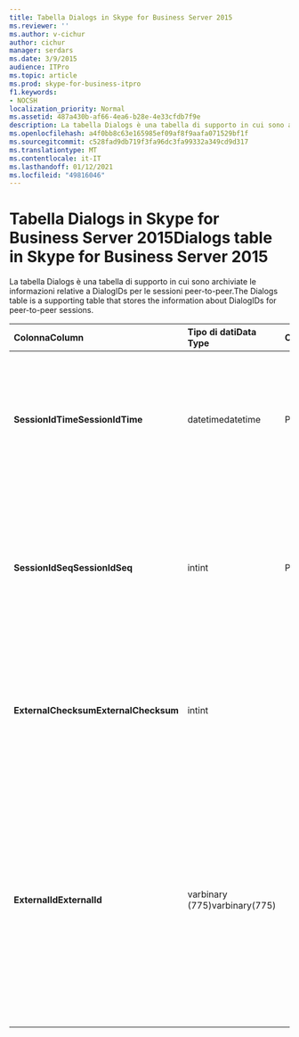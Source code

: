 ```yaml
---
title: Tabella Dialogs in Skype for Business Server 2015
ms.reviewer: ''
ms.author: v-cichur
author: cichur
manager: serdars
ms.date: 3/9/2015
audience: ITPro
ms.topic: article
ms.prod: skype-for-business-itpro
f1.keywords:
- NOCSH
localization_priority: Normal
ms.assetid: 487a430b-af66-4ea6-b28e-4e33cfdb7f9e
description: La tabella Dialogs è una tabella di supporto in cui sono archiviate le informazioni relative a DialogIDs per le sessioni peer-to-peer.
ms.openlocfilehash: a4f0bb8c63e165985ef09af8f9aafa071529bf1f
ms.sourcegitcommit: c528fad9db719f3fa96dc3fa99332a349cd9d317
ms.translationtype: MT
ms.contentlocale: it-IT
ms.lasthandoff: 01/12/2021
ms.locfileid: "49816046"
---
```

# <a name="dialogs-table-in-skype-for-business-server-2015"></a><span data-ttu-id="2f6b3-103">Tabella Dialogs in Skype for Business Server 2015</span><span class="sxs-lookup"><span data-stu-id="2f6b3-103">Dialogs table in Skype for Business Server 2015</span></span>
 
<span data-ttu-id="2f6b3-104">La tabella Dialogs è una tabella di supporto in cui sono archiviate le informazioni relative a DialogIDs per le sessioni peer-to-peer.</span><span class="sxs-lookup"><span data-stu-id="2f6b3-104">The Dialogs table is a supporting table that stores the information about DialogIDs for peer-to-peer sessions.</span></span>
  
|<span data-ttu-id="2f6b3-105">**Colonna**</span><span class="sxs-lookup"><span data-stu-id="2f6b3-105">**Column**</span></span>|<span data-ttu-id="2f6b3-106">**Tipo di dati**</span><span class="sxs-lookup"><span data-stu-id="2f6b3-106">**Data Type**</span></span>|<span data-ttu-id="2f6b3-107">**Chiave/indice**</span><span class="sxs-lookup"><span data-stu-id="2f6b3-107">**Key/Index**</span></span>|<span data-ttu-id="2f6b3-108">**Dettagli**</span><span class="sxs-lookup"><span data-stu-id="2f6b3-108">**Details**</span></span>|
|:-----|:-----|:-----|:-----|
|<span data-ttu-id="2f6b3-109">**SessionIdTime**</span><span class="sxs-lookup"><span data-stu-id="2f6b3-109">**SessionIdTime**</span></span> <br/> |<span data-ttu-id="2f6b3-110">datetime</span><span class="sxs-lookup"><span data-stu-id="2f6b3-110">datetime</span></span>  <br/> |<span data-ttu-id="2f6b3-111">Principale</span><span class="sxs-lookup"><span data-stu-id="2f6b3-111">Primary</span></span>  <br/> |<span data-ttu-id="2f6b3-112">Ora della richiesta di sessione; utilizzato insieme a SessionIDSeq per identificare in modo univoco una sessione.</span><span class="sxs-lookup"><span data-stu-id="2f6b3-112">Time of session request; used in conjunction with SessionIDSeq to uniquely identify a session.</span></span>  <br/> |
|<span data-ttu-id="2f6b3-113">**SessionIdSeq**</span><span class="sxs-lookup"><span data-stu-id="2f6b3-113">**SessionIdSeq**</span></span> <br/> |<span data-ttu-id="2f6b3-114">int</span><span class="sxs-lookup"><span data-stu-id="2f6b3-114">int</span></span>  <br/> |<span data-ttu-id="2f6b3-115">Principale</span><span class="sxs-lookup"><span data-stu-id="2f6b3-115">Primary</span></span>  <br/> |<span data-ttu-id="2f6b3-116">Numero ID per identificare la sessione.</span><span class="sxs-lookup"><span data-stu-id="2f6b3-116">ID number to identify the session.</span></span> <span data-ttu-id="2f6b3-117">Utilizzato insieme a SessionIDTime per identificare in modo univoco una sessione.</span><span class="sxs-lookup"><span data-stu-id="2f6b3-117">Used in conjunction with SessionIDTime to uniquely identify a session.</span></span>  <br/> |
|<span data-ttu-id="2f6b3-118">**ExternalChecksum**</span><span class="sxs-lookup"><span data-stu-id="2f6b3-118">**ExternalChecksum**</span></span> <br/> |<span data-ttu-id="2f6b3-119">int</span><span class="sxs-lookup"><span data-stu-id="2f6b3-119">int</span></span>  <br/> | <br/> |<span data-ttu-id="2f6b3-120">Checksum del ExternalID.</span><span class="sxs-lookup"><span data-stu-id="2f6b3-120">Checksum of the ExternalID.</span></span> <span data-ttu-id="2f6b3-121">Questo campo viene utilizzato per aumentare la velocità delle ricerche di database.</span><span class="sxs-lookup"><span data-stu-id="2f6b3-121">This field is used to increase the speed of database searches.</span></span>  <br/> |
|<span data-ttu-id="2f6b3-122">**ExternalId**</span><span class="sxs-lookup"><span data-stu-id="2f6b3-122">**ExternalId**</span></span> <br/> |<span data-ttu-id="2f6b3-123">varbinary (775)</span><span class="sxs-lookup"><span data-stu-id="2f6b3-123">varbinary(775)</span></span>  <br/> | <br/> |<span data-ttu-id="2f6b3-124">ID finestra di dialogo SIP, memorizzato come binario.</span><span class="sxs-lookup"><span data-stu-id="2f6b3-124">SIP dialog ID, stored as a binary.</span></span> <span data-ttu-id="2f6b3-125">Il formato del file binario è:</span><span class="sxs-lookup"><span data-stu-id="2f6b3-125">The format of the binary is:</span></span>  <br/> <span data-ttu-id="2f6b3-126">finestra di dialogo; da-tag; to-Tag</span><span class="sxs-lookup"><span data-stu-id="2f6b3-126">dialog;from-tag;to-tag</span></span>  <br/> <span data-ttu-id="2f6b3-127">Questi dati possono essere convertiti in formato testo utilizzando la sintassi seguente:</span><span class="sxs-lookup"><span data-stu-id="2f6b3-127">This data can be converted to text format by using this syntax:</span></span>  <br/>  `cast(cast(ExternalId as varbinary(max)) as varchar(max))` <br/> |
   


